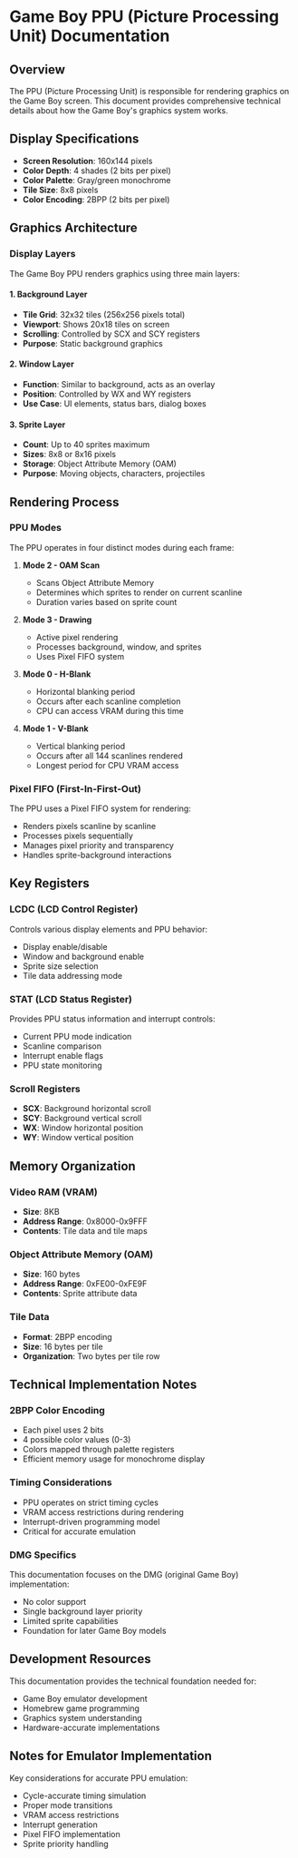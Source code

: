 # Game Boy PPU (Picture Processing Unit) Documentation

## Overview

The PPU (Picture Processing Unit) is responsible for rendering graphics on the Game Boy screen. This document provides comprehensive technical details about how the Game Boy's graphics system works.

## Display Specifications

- **Screen Resolution**: 160x144 pixels
- **Color Depth**: 4 shades (2 bits per pixel)
- **Color Palette**: Gray/green monochrome
- **Tile Size**: 8x8 pixels
- **Color Encoding**: 2BPP (2 bits per pixel)

## Graphics Architecture

### Display Layers

The Game Boy PPU renders graphics using three main layers:

#### 1. Background Layer
- **Tile Grid**: 32x32 tiles (256x256 pixels total)
- **Viewport**: Shows 20x18 tiles on screen
- **Scrolling**: Controlled by SCX and SCY registers
- **Purpose**: Static background graphics

#### 2. Window Layer
- **Function**: Similar to background, acts as an overlay
- **Position**: Controlled by WX and WY registers
- **Use Case**: UI elements, status bars, dialog boxes

#### 3. Sprite Layer
- **Count**: Up to 40 sprites maximum
- **Sizes**: 8x8 or 8x16 pixels
- **Storage**: Object Attribute Memory (OAM)
- **Purpose**: Moving objects, characters, projectiles

## Rendering Process

### PPU Modes

The PPU operates in four distinct modes during each frame:

1. **Mode 2 - OAM Scan**
   - Scans Object Attribute Memory
   - Determines which sprites to render on current scanline
   - Duration varies based on sprite count

2. **Mode 3 - Drawing**
   - Active pixel rendering
   - Processes background, window, and sprites
   - Uses Pixel FIFO system

3. **Mode 0 - H-Blank**
   - Horizontal blanking period
   - Occurs after each scanline completion
   - CPU can access VRAM during this time

4. **Mode 1 - V-Blank**
   - Vertical blanking period
   - Occurs after all 144 scanlines rendered
   - Longest period for CPU VRAM access

### Pixel FIFO (First-In-First-Out)

The PPU uses a Pixel FIFO system for rendering:
- Renders pixels scanline by scanline
- Processes pixels sequentially
- Manages pixel priority and transparency
- Handles sprite-background interactions

## Key Registers

### LCDC (LCD Control Register)
Controls various display elements and PPU behavior:
- Display enable/disable
- Window and background enable
- Sprite size selection
- Tile data addressing mode

### STAT (LCD Status Register)
Provides PPU status information and interrupt controls:
- Current PPU mode indication
- Scanline comparison
- Interrupt enable flags
- PPU state monitoring

### Scroll Registers
- **SCX**: Background horizontal scroll
- **SCY**: Background vertical scroll
- **WX**: Window horizontal position
- **WY**: Window vertical position

## Memory Organization

### Video RAM (VRAM)
- **Size**: 8KB
- **Address Range**: 0x8000-0x9FFF
- **Contents**: Tile data and tile maps

### Object Attribute Memory (OAM)
- **Size**: 160 bytes
- **Address Range**: 0xFE00-0xFE9F
- **Contents**: Sprite attribute data

### Tile Data
- **Format**: 2BPP encoding
- **Size**: 16 bytes per tile
- **Organization**: Two bytes per tile row

## Technical Implementation Notes

### 2BPP Color Encoding
- Each pixel uses 2 bits
- 4 possible color values (0-3)
- Colors mapped through palette registers
- Efficient memory usage for monochrome display

### Timing Considerations
- PPU operates on strict timing cycles
- VRAM access restrictions during rendering
- Interrupt-driven programming model
- Critical for accurate emulation

### DMG Specifics
This documentation focuses on the DMG (original Game Boy) implementation:
- No color support
- Single background layer priority
- Limited sprite capabilities
- Foundation for later Game Boy models

## Development Resources

This documentation provides the technical foundation needed for:
- Game Boy emulator development
- Homebrew game programming
- Graphics system understanding
- Hardware-accurate implementations

## Notes for Emulator Implementation

Key considerations for accurate PPU emulation:
- Cycle-accurate timing simulation
- Proper mode transitions
- VRAM access restrictions
- Interrupt generation
- Pixel FIFO implementation
- Sprite priority handling